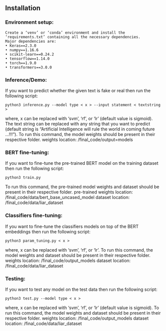 
## Installation

### Environment setup:
```
Create a ‘venv’ or ‘conda’ environment and install the ‘requirements.txt’ containing all the necessary dependencies.
Major dependencies are:
• Keras==2.3.0
• numpy==1.16.6
• scikit-learn==0.24.2
• tensorflow==1.14.0
• torch==1.9.0
• transformers==3.0.0
```
### Inference/Demo:
If you want to predict whether the given text is fake or real then run the following script:
```
python3 inference.py --model type < x > --input statement < textstring >
```
where, x can be replaced with ‘svm’, ‘rf’, or ‘lr’ (default value is sigmoid).
The text string can be replaced with any string that you want to predict (default string is “Artificial Intelligence
will rule the world in coming future ...!!!”).
To run this command, the model weights should be present in their respective folder.
weights location: /final_code/output=models

### BERT fine-tuning:
If you want to fine-tune the pre-trained BERT model on the training dataset then run the following script:
```
python3 train.py
```
To run this command, the pre-trained model weights and dataset should be present in their respective folder.
pre-trained weights location: /final_code/data/bert_base_uncased_model
dataset location: /final_code/data/liar_dataset

### Classifiers fine-tuning:
If you want to fine-tune the classifiers models on top of the BERT embeddings then run the following script:
```
python3 param_tuning.py < x >
```
where, x can be replaced with ‘svm’, ‘rf’, or ‘lr’. 
To run this command, the model weights and dataset should be present in their respective folder.
weights location: /final_code/output_models
dataset location: /final_code/data/liar_dataset

### Testing:

If you want to test any model on the test data then run the following script:
```
python3 test.py --model type < x >
```
where, x can be replaced with ‘svm’, ‘rf’, or ‘lr’ (default value is sigmoid).
To run this command, the model weights and dataset should be present in their respective folder.
weights location: /final_code/output_models
dataset location: /final_code/data/liar_dataset

